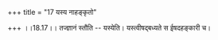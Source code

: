 +++
title = "17 यस्य नाहङ्कृतो"

+++
।।18.17।। तज्ज्ञानं स्तौति -- यस्येति। यस्त्वीषद्बध्यते स ईषदहङ्कारी च।
